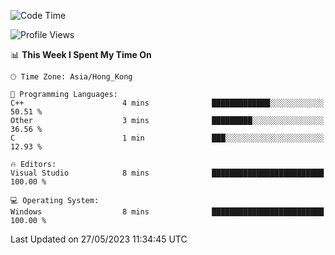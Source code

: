 <!--START_SECTION:waka-->
![Code Time](http://img.shields.io/badge/Code%20Time-58%20hrs%2027%20mins-blue)

![Profile Views](http://img.shields.io/badge/Profile%20Views-0-blue)

📊 **This Week I Spent My Time On** 

```text
🕑︎ Time Zone: Asia/Hong_Kong

💬 Programming Languages: 
C++                      4 mins              █████████████░░░░░░░░░░░░   50.51 % 
Other                    3 mins              █████████░░░░░░░░░░░░░░░░   36.56 % 
C                        1 min               ███░░░░░░░░░░░░░░░░░░░░░░   12.93 % 

🔥 Editors: 
Visual Studio            8 mins              █████████████████████████   100.00 % 

💻 Operating System: 
Windows                  8 mins              █████████████████████████   100.00 % 
```


 Last Updated on 27/05/2023 11:34:45 UTC
<!--END_SECTION:waka-->
